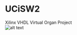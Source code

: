 # UCiSW2
Xilinx VHDL Virtual Organ Project    
![alt text](https://img.abcelectronique.com/synthetiseur/59087265530082/clavia-c2d-combo-organ.jpg)
